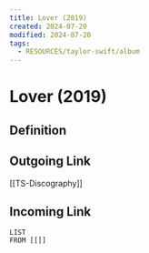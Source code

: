 ```yaml
---
title: Lover (2019)
created: 2024-07-20
modified: 2024-07-20
tags:
  - RESOURCES/taylor-swift/album
---
```

# Lover (2019)
## Definition

## Outgoing Link
[[TS-Discography]]
## Incoming Link
```dataview
LIST
FROM [[]]
```
